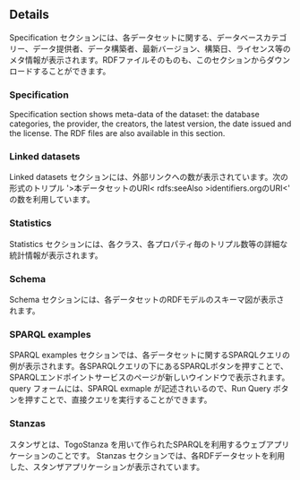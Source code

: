 ## Details

Specification セクションには、各データセットに関する、データベースカテゴリー、データ提供者、データ構築者、最新バージョン、構築日、ライセンス等のメタ情報が表示されます。RDFファイルそのものも、このセクションからダウンロードすることができます。

### Specification

Specification section shows meta-data of the dataset: the database categories, the provider, the creators, the latest version, the date issued and the license. The RDF files are also available in this section.

### Linked datasets

Linked datasets セクションには、外部リンクへの数が表示されています。次の形式のトリプル '>本データセットのURI< rdfs:seeAlso >identifiers.orgのURI<' の数を利用しています。

### Statistics

Statistics セクションには、各クラス、各プロパティ毎のトリプル数等の詳細な統計情報が表示されます。

### Schema

Schema セクションには、各データセットのRDFモデルのスキーマ図が表示されます。

### SPARQL examples

SPARQL examples セクションでは、各データセットに関するSPARQLクエリの例が表示されます。各SPARQLクエリの下にあるSPARQLボタンを押すことで、SPARQLエンドポイントサービスのページが新しいウインドウで表示されます。query フォームには、SPARQL exmaple が記述されいるので、Run Query ボタンを押すことで、直接クエリを実行することができます。

### Stanzas

スタンザとは、TogoStanza を用いて作られたSPARQLを利用するウェブアプリケーションのことです。
Stanzas セクションでは、各RDFデータセットを利用した、スタンザアプリケーションが表示されています。
